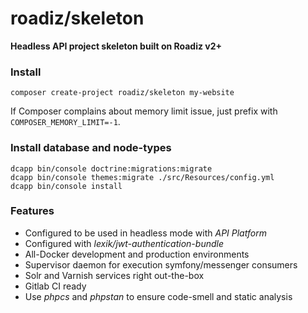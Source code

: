 # roadiz/skeleton
**Headless API project skeleton built on Roadiz v2+**

### Install

```shell
composer create-project roadiz/skeleton my-website
```

If Composer complains about memory limit issue, just prefix with `COMPOSER_MEMORY_LIMIT=-1`.

### Install database and node-types

```shell
dcapp bin/console doctrine:migrations:migrate
dcapp bin/console themes:migrate ./src/Resources/config.yml
dcapp bin/console install
```

### Features

- Configured to be used in headless mode with *API Platform*
- Configured with *lexik/jwt-authentication-bundle*
- All-Docker development and production environments
- Supervisor daemon for execution symfony/messenger consumers
- Solr and Varnish services right out-the-box
- Gitlab CI ready
- Use *phpcs* and *phpstan* to ensure code-smell and static analysis
